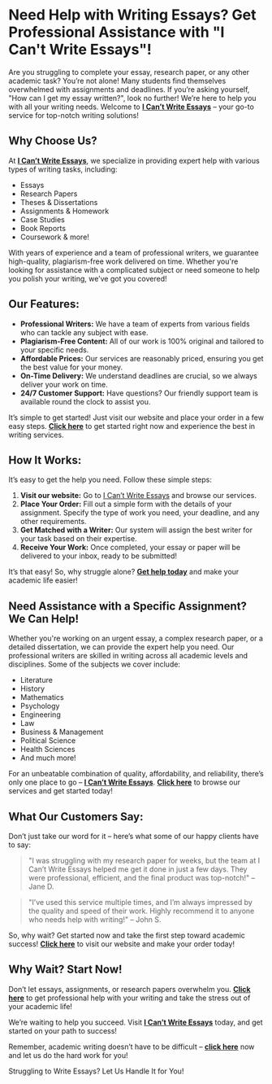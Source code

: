 <h1>Need Help with Writing Essays? Get Professional Assistance with "I Can't Write Essays"!</h1>

<p>Are you struggling to complete your essay, research paper, or any other academic task? You’re not alone! Many students find themselves overwhelmed with assignments and deadlines. If you’re asking yourself, "How can I get my essay written?", look no further! We’re here to help you with all your writing needs. Welcome to <strong><a href="https://tinyurl.com/topessay?keyword=i+can+t+write+essays" target="_blank">I Can’t Write Essays</a></strong> – your go-to service for top-notch writing solutions!</p>

<h2>Why Choose Us?</h2>

<p>At <strong><a href="https://tinyurl.com/topessay?keyword=i+can+t+write+essays" target="_blank">I Can’t Write Essays</a></strong>, we specialize in providing expert help with various types of writing tasks, including:</p>

<ul>
    <li>Essays</li>
    <li>Research Papers</li>
    <li>Theses & Dissertations</li>
    <li>Assignments & Homework</li>
    <li>Case Studies</li>
    <li>Book Reports</li>
    <li>Coursework & more!</li>
</ul>

<p>With years of experience and a team of professional writers, we guarantee high-quality, plagiarism-free work delivered on time. Whether you're looking for assistance with a complicated subject or need someone to help you polish your writing, we’ve got you covered!</p>

<h2>Our Features:</h2>

<ul>
    <li><strong>Professional Writers:</strong> We have a team of experts from various fields who can tackle any subject with ease.</li>
    <li><strong>Plagiarism-Free Content:</strong> All of our work is 100% original and tailored to your specific needs.</li>
    <li><strong>Affordable Prices:</strong> Our services are reasonably priced, ensuring you get the best value for your money.</li>
    <li><strong>On-Time Delivery:</strong> We understand deadlines are crucial, so we always deliver your work on time.</li>
    <li><strong>24/7 Customer Support:</strong> Have questions? Our friendly support team is available round the clock to assist you.</li>
</ul>

<p>It’s simple to get started! Just visit our website and place your order in a few easy steps. <strong><a href="https://tinyurl.com/topessay?keyword=i+can+t+write+essays" target="_blank">Click here</a></strong> to get started right now and experience the best in writing services.</p>

<h2>How It Works:</h2>

<p>It’s easy to get the help you need. Follow these simple steps:</p>

<ol>
    <li><strong>Visit our website:</strong> Go to <a href="https://tinyurl.com/topessay?keyword=i+can+t+write+essays" target="_blank">I Can’t Write Essays</a> and browse our services.</li>
    <li><strong>Place Your Order:</strong> Fill out a simple form with the details of your assignment. Specify the type of work you need, your deadline, and any other requirements.</li>
    <li><strong>Get Matched with a Writer:</strong> Our system will assign the best writer for your task based on their expertise.</li>
    <li><strong>Receive Your Work:</strong> Once completed, your essay or paper will be delivered to your inbox, ready to be submitted!</li>
</ol>

<p>It’s that easy! So, why struggle alone? <strong><a href="https://tinyurl.com/topessay?keyword=i+can+t+write+essays" target="_blank">Get help today</a></strong> and make your academic life easier!</p>

<h2>Need Assistance with a Specific Assignment? We Can Help!</h2>

<p>Whether you're working on an urgent essay, a complex research paper, or a detailed dissertation, we can provide the expert help you need. Our professional writers are skilled in writing across all academic levels and disciplines. Some of the subjects we cover include:</p>

<ul>
    <li>Literature</li>
    <li>History</li>
    <li>Mathematics</li>
    <li>Psychology</li>
    <li>Engineering</li>
    <li>Law</li>
    <li>Business & Management</li>
    <li>Political Science</li>
    <li>Health Sciences</li>
    <li>And much more!</li>
</ul>

<p>For an unbeatable combination of quality, affordability, and reliability, there’s only one place to go – <strong><a href="https://tinyurl.com/topessay?keyword=i+can+t+write+essays" target="_blank">I Can’t Write Essays</a></strong>. <strong><a href="https://tinyurl.com/topessay?keyword=i+can+t+write+essays" target="_blank">Click here</a></strong> to browse our services and get started today!</p>

<h2>What Our Customers Say:</h2>

<p>Don’t just take our word for it – here’s what some of our happy clients have to say:</p>

<blockquote>
    <p>"I was struggling with my research paper for weeks, but the team at I Can’t Write Essays helped me get it done in just a few days. They were professional, efficient, and the final product was top-notch!" – Jane D.</p>
</blockquote>

<blockquote>
    <p>"I’ve used this service multiple times, and I’m always impressed by the quality and speed of their work. Highly recommend it to anyone who needs help with writing!" – John S.</p>
</blockquote>

<p>So, why wait? Get started now and take the first step toward academic success! <strong><a href="https://tinyurl.com/topessay?keyword=i+can+t+write+essays" target="_blank">Click here</a></strong> to visit our website and make your order today!</p>

<h2>Why Wait? Start Now!</h2>

<p>Don’t let essays, assignments, or research papers overwhelm you. <strong><a href="https://tinyurl.com/topessay?keyword=i+can+t+write+essays" target="_blank">Click here</a></strong> to get professional help with your writing and take the stress out of your academic life!</p>

<p>We’re waiting to help you succeed. Visit <strong><a href="https://tinyurl.com/topessay?keyword=i+can+t+write+essays" target="_blank">I Can’t Write Essays</a></strong> today, and get started on your path to success!</p>

<p>Remember, academic writing doesn’t have to be difficult – <strong><a href="https://tinyurl.com/topessay?keyword=i+can+t+write+essays" target="_blank">click here</a></strong> now and let us do the hard work for you!</p>
Struggling to Write Essays? Let Us Handle It for You!
